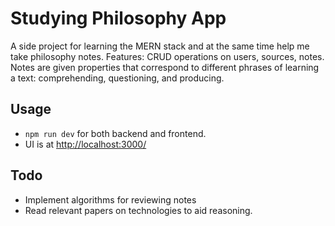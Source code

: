 # Studying Philosophy App
A side project for learning the MERN stack and at the same time help me take philosophy notes. 
Features: CRUD operations on users, sources, notes. Notes are given properties that correspond to different phrases of learning a text: comprehending, questioning, and producing. 

## Usage
- `npm run dev` for both backend and frontend. 
- UI is at [http://localhost:3000/](http://localhost:3000/)

## Todo
- Implement algorithms for reviewing notes
- Read relevant papers on technologies to aid reasoning. 
